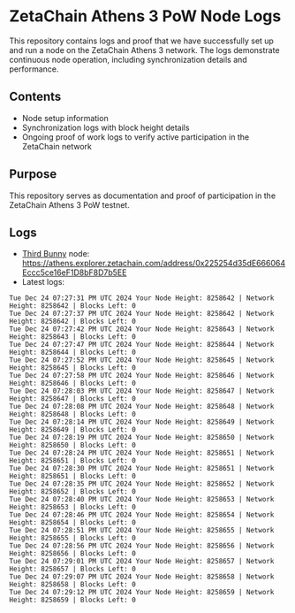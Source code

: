 # ZetaChain Athens 3 PoW Node Logs
This repository contains logs and proof that we have successfully set up and run a node on the ZetaChain Athens 3 network. The logs demonstrate continuous node operation, including synchronization details and performance.

## Contents
- Node setup information
- Synchronization logs with block height details
- Ongoing proof of work logs to verify active participation in the ZetaChain network

## Purpose
This repository serves as documentation and proof of participation in the ZetaChain Athens 3 PoW testnet.

## Logs

- [Third Bunny](https://thirdbunny.xyz/) node: https://athens.explorer.zetachain.com/address/0x225254d35dE666064Eccc5ce16eF1D8bF8D7b5EE
- Latest logs:
```
Tue Dec 24 07:27:31 PM UTC 2024 Your Node Height: 8258642 | Network Height: 8258642 | Blocks Left: 0
Tue Dec 24 07:27:37 PM UTC 2024 Your Node Height: 8258642 | Network Height: 8258642 | Blocks Left: 0
Tue Dec 24 07:27:42 PM UTC 2024 Your Node Height: 8258643 | Network Height: 8258643 | Blocks Left: 0
Tue Dec 24 07:27:47 PM UTC 2024 Your Node Height: 8258644 | Network Height: 8258644 | Blocks Left: 0
Tue Dec 24 07:27:52 PM UTC 2024 Your Node Height: 8258645 | Network Height: 8258645 | Blocks Left: 0
Tue Dec 24 07:27:58 PM UTC 2024 Your Node Height: 8258646 | Network Height: 8258646 | Blocks Left: 0
Tue Dec 24 07:28:03 PM UTC 2024 Your Node Height: 8258647 | Network Height: 8258647 | Blocks Left: 0
Tue Dec 24 07:28:08 PM UTC 2024 Your Node Height: 8258648 | Network Height: 8258648 | Blocks Left: 0
Tue Dec 24 07:28:14 PM UTC 2024 Your Node Height: 8258649 | Network Height: 8258649 | Blocks Left: 0
Tue Dec 24 07:28:19 PM UTC 2024 Your Node Height: 8258650 | Network Height: 8258650 | Blocks Left: 0
Tue Dec 24 07:28:24 PM UTC 2024 Your Node Height: 8258651 | Network Height: 8258651 | Blocks Left: 0
Tue Dec 24 07:28:30 PM UTC 2024 Your Node Height: 8258651 | Network Height: 8258651 | Blocks Left: 0
Tue Dec 24 07:28:35 PM UTC 2024 Your Node Height: 8258652 | Network Height: 8258652 | Blocks Left: 0
Tue Dec 24 07:28:40 PM UTC 2024 Your Node Height: 8258653 | Network Height: 8258653 | Blocks Left: 0
Tue Dec 24 07:28:46 PM UTC 2024 Your Node Height: 8258654 | Network Height: 8258654 | Blocks Left: 0
Tue Dec 24 07:28:51 PM UTC 2024 Your Node Height: 8258655 | Network Height: 8258655 | Blocks Left: 0
Tue Dec 24 07:28:56 PM UTC 2024 Your Node Height: 8258656 | Network Height: 8258656 | Blocks Left: 0
Tue Dec 24 07:29:01 PM UTC 2024 Your Node Height: 8258657 | Network Height: 8258657 | Blocks Left: 0
Tue Dec 24 07:29:07 PM UTC 2024 Your Node Height: 8258658 | Network Height: 8258658 | Blocks Left: 0
Tue Dec 24 07:29:12 PM UTC 2024 Your Node Height: 8258659 | Network Height: 8258659 | Blocks Left: 0
```
